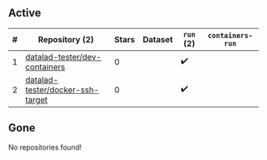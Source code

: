 ## Active
| # | Repository (2) | Stars | Dataset | `run` (2) | `containers-run` |
| --- | --- | --- | --- | --- | --- |
| 1 | [datalad-tester/dev-containers](https://github.com/datalad-tester/dev-containers) | 0 |  | :heavy_check_mark: |  |
| 2 | [datalad-tester/docker-ssh-target](https://github.com/datalad-tester/docker-ssh-target) | 0 |  | :heavy_check_mark: |  |

## Gone
No repositories found!
